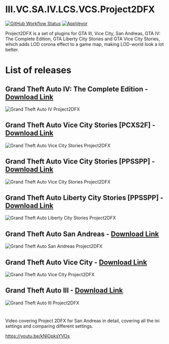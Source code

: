 # III.VC.SA.IV.LCS.VCS.Project2DFX

[![GitHub Workflow Status](https://img.shields.io/github/actions/workflow/status/ThirteenAG/III.VC.SA.IV.Project2DFX/main.yml?branch=master&label=GitHub%20Actions%20Build&logo=GitHub)](https://github.com/ThirteenAG/III.VC.SA.IV.Project2DFX/actions/workflows/main.yml)
[![AppVeyor](https://img.shields.io/appveyor/build/ThirteenAG/III-VC-SA-IV-Project2DFX?label=AppVeyor%20Build&logo=Appveyor&logoColor=white)](https://ci.appveyor.com/project/ThirteenAG/iii-vc-sa-iv-project2dfx)

Project2DFX is a set of plugins for GTA III, Vice City, San Andreas, GTA IV: The Complete Edition, GTA Liberty City Stories and GTA Vice City Stories, which adds LOD corona effect to a game map, making LOD-world look a lot better. 

# List of releases

## Grand Theft Auto IV: The Complete Edition - [Download Link](https://github.com/ThirteenAG/III.VC.SA.IV.Project2DFX/releases/tag/gtaiv)

![Grand Theft Auto IV Project2DFX](https://cloud.githubusercontent.com/assets/4904157/17226189/d29cbfe2-5510-11e6-8283-44a50963d3db.jpeg)

## Grand Theft Auto Vice City Stories [PCXS2F] - [Download Link](https://github.com/ThirteenAG/III.VC.SA.IV.Project2DFX/releases/tag/gtavcsps2)

![Grand Theft Auto Vice City Stories Project2DFX](https://user-images.githubusercontent.com/4904157/166120040-a33a39d4-3f58-4aa3-a20e-00c76c85007f.png)

## Grand Theft Auto Vice City Stories [PPSSPP] - [Download Link](https://github.com/ThirteenAG/III.VC.SA.IV.Project2DFX/releases/tag/gtavcs)

![Grand Theft Auto Vice City Stories Project2DFX](https://github.com/ThirteenAG/III.VC.SA.IV.Project2DFX/assets/4904157/f62fb5ae-2bf9-4a7a-9dc4-65af4325c3c8)

## Grand Theft Auto Liberty City Stories [PPSSPP] - [Download Link](https://github.com/ThirteenAG/III.VC.SA.IV.Project2DFX/releases/tag/gtalcs)

![Grand Theft Auto Liberty City Stories Project2DFX](https://github.com/ThirteenAG/III.VC.SA.IV.Project2DFX/assets/4904157/56214234-5a21-4274-bc56-77b4fb94e346)

## Grand Theft Auto San Andreas - [Download Link](https://github.com/ThirteenAG/III.VC.SA.IV.Project2DFX/releases/tag/gtasa)

![Grand Theft Auto San Andreas Project2DFX](https://cloud.githubusercontent.com/assets/4904157/17226168/b49f1ea4-5510-11e6-897c-99e108d6bc44.jpg)

## Grand Theft Auto Vice City - [Download Link](https://github.com/ThirteenAG/III.VC.SA.IV.Project2DFX/releases/tag/gtavc)

![Grand Theft Auto Vice City Project2DFX](https://cloud.githubusercontent.com/assets/4904157/17225750/e30b9c38-550e-11e6-834a-3af320a0c1ed.png)

## Grand Theft Auto III - [Download Link](https://github.com/ThirteenAG/III.VC.SA.IV.Project2DFX/releases/tag/gta3)

![Grand Theft Auto III Project2DFX](https://user-images.githubusercontent.com/4904157/61407248-fac98a00-a8e5-11e9-8efc-053301b1efd6.png)

#

Video covering Project 2DFX for San Andreas in detail, covering all the ini settings and comparing different settings.

https://youtu.be/kNiOpksYVOs
